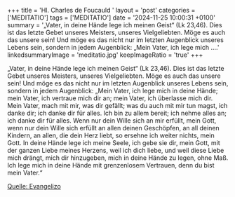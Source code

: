 +++
title = 'Hl. Charles de Foucauld  '
layout = 'post'
categories = ['MEDITATIO']
tags = ['MEDITATIO']
date = '2024-11-25 10:00:31 +0100'
summary = '„Vater, in deine Hände lege ich meinen Geist“ (Lk 23,46). Dies ist das letzte Gebet unseres Meisters, unseres Vielgeliebten. Möge es auch das unsere sein! Und möge es das nicht nur im letzten Augenblick unseres Lebens sein, sondern in jedem Augenblick: „Mein Vater, ich lege mich ....'
linkedsummaryImage = 'meditatio.jpg'
keepImageRatio = 'true'
+++

„Vater, in deine Hände lege ich meinen Geist“ (Lk 23,46). Dies ist das letzte Gebet unseres Meisters, unseres Vielgeliebten. Möge es auch das unsere sein! Und möge es das nicht nur im letzten Augenblick unseres Lebens sein, sondern in jedem Augenblick: „Mein Vater, ich lege mich in deine Hände; mein Vater, ich vertraue mich dir an; mein Vater, ich überlasse mich dir.<!--more--> Mein Vater, mach mit mir, was dir gefällt; was du auch mit mir tun magst, ich danke dir; ich danke dir für alles. Ich bin zu allem bereit; ich nehme alles an; ich danke dir für alles. Wenn nur dein Wille sich an mir erfüllt, mein Gott, wenn nur dein Wille sich erfüllt an allen deinen Geschöpfen, an all deinen Kindern, an allen, die dein Herz liebt, so ersehne ich weiter nichts, mein Gott. In deine Hände lege ich meine Seele, ich gebe sie dir, mein Gott, mit der ganzen Liebe meines Herzens, weil ich dich liebe, und weil diese Liebe mich drängt, mich dir hinzugeben, mich in deine Hände zu legen, ohne Maß. Ich lege mich in deine Hände mit grenzenlosem Vertrauen, denn du bist mein Vater.“
 




[Quelle: Evangelizo](https://evangeliumtagfuertag.org/DE/gospel)
